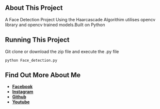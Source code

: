 ## About This Project
A Face Detection Project Using the Haarcascade Algorithim utilises opencv library and opencv trained models.Built on Python 

## Running This Project
Git clone or download the zip file and execute the .py file

```
python Face_detection.py

```
## Find Out More About Me

- **[Facebook](https://facebook.com/rafayrty)**
- **[Instagram](https://instagram.com/rafay_developer)**
- **[Github](https://github.com/rafayrty)**
- **[Youtube](https://www.youtube.com/channel/UCMIJqDasO3z_r98bjO726pQ)**